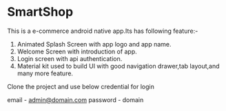 # SmartShop

This is a e-commerce android native app.Its has following feature:-
1. Animated Splash Screen with app logo and app name.
2. Welcome Screen with introduction of app.
3. Login screen with api authentication.
4. Material kit used to build UI with good navigation drawer,tab layout,and many more feature.

Clone the project and use below credential for login

email - admin@domain.com
password - domain
